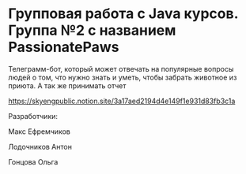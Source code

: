 # Групповая работа с Java курсов. Группа №2 с названием PassionatePaws

Телеграмм-бот, который может отвечать на популярные вопросы людей о том, что нужно знать и уметь, чтобы забрать животное из приюта. А так же принимать отчет

https://skyengpublic.notion.site/3a17aed2194d4e149f1e931d83fb3c1a

Разработчики: 

Макс Ефремчиков 

Лодочников Антон 

Гонцова Ольга
 

